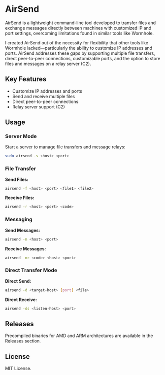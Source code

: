 # AirSend

AirSend is a lightweight command-line tool developed to transfer files and exchange messages directly between machines with customized IP and port settings, overcoming limitations found in similar tools like Wormhole.

I created AirSend out of the necessity for flexibility that other tools like Wormhole lacked—particularly the ability to customize IP addresses and ports. AirSend addresses these gaps by supporting multiple file transfers, direct peer-to-peer connections, customizable ports, and the option to store files and messages on a relay server (C2).

## Key Features

- Customize IP addresses and ports
- Send and receive multiple files
- Direct peer-to-peer connections
- Relay server support (C2)

## Usage

### Server Mode
Start a server to manage file transfers and message relays:
```bash
sudo airsend -s <host> <port>
```

### File Transfer
**Send Files:**
```bash
airsend -f <host> <port> <file1> <file2>
```

**Receive Files:**
```bash
airsend -r <host> <port> <code>
```

### Messaging
**Send Messages:**
```bash
airsend -m <host> <port>
```

**Receive Messages:**
```bash
airsend -mr <code> <host> <port>
```

### Direct Transfer Mode
**Direct Send:**
```bash
airsend -d <target-host> [port] <file>
```

**Direct Receive:**
```bash
airsend -ds <listen-host> <port>
```

## Releases

Precompiled binaries for AMD and ARM architectures are available in the Releases section.

## License

MIT License.